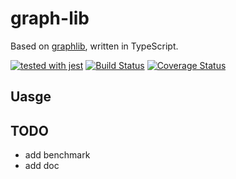 # graph-lib

Based on [graphlib](https://github.com/dagrejs/graphlib), written in TypeScript.

[![tested with jest](https://img.shields.io/badge/tested_with-jest-99424f.svg)](https://github.com/facebook/jest)
[![Build Status](https://travis-ci.org/zhanba/graph-lib.svg?branch=master)](https://travis-ci.org/zhanba/graph-lib)
[![Coverage Status](https://coveralls.io/repos/github/zhanba/graph-lib/badge.svg?branch=master)](https://coveralls.io/github/zhanba/graph-lib?branch=master)
## Uasge

## TODO

- add benchmark
- add doc